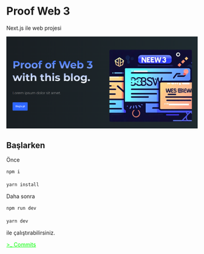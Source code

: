 # Proof Web 3

Next.js ile web projesi

![home](home.png)

## Başlarken

Önce 
```bash
npm i

yarn install
```
Daha sonra

```bash
npm run dev

yarn dev
```
ile çalıştırabilirsiniz. 

<a href="https://github.com/berkercelik/proofweb3/commits/main" style="color:lime">>_ Commits</a>


